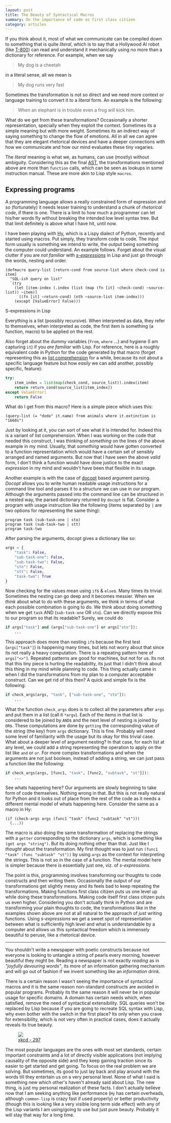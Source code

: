 ```yaml
---
layout: post
title: The Beauty of Syntactical Macros
summary: On the importance of code as first class citizen
category: articles
---
```


<span class="dropcap">I</span>f you think about it, most of what we communicate
can be compiled down to something that is quite *literal*, which is to say that
a Hollywood AI robot
(like [T-800](http://terminator.wikia.com/wiki/T-800_(The_Terminator))) can read
and understand it mechanically using no more than a dictionary for reference.
For example, when we say

> My dog is a cheetah

in a literal sense, all we mean is

> My dog runs very fast

Sometimes the transformation is not so direct and we need more context or
language training to convert it to a *literal* form. An example is the
following:

> When an elephant is in trouble even a frog will kick him.

What do we get from these transformations? Occasionally a shorter
representation, specially when they exploit the context. Sometimes its a simple
meaning but with more weight. Sometimes its an indirect way of saying something
to change the flow of emotions. All in all we can agree that they are elegant
rhetorical devices and have a deeper connections with how we communicate and how
our mind evaluates these tiny vagaries.

The *literal* meaning is what we, as humans, can use (mostly) without ambiguity.
Considering this as the
final [AST](https://www.wikiwand.com/en/Abstract_syntax_tree), the
transformations mentioned above are more than `function` calls, which can be
seen as lookups in some instruction manual. These are more akin to Lisp style
`macros`.

## Expressing programs

A programming language allows a really constrained form of expression and so
(fortunately) it needs lesser training to understand a chunk of *rhetorical
code*, if there is one. There is a limit to how much a programmer can let
his/her words fly without breaking the intended low level syntax tree. But that
limit definitely is above what I have hit, until now.

I have been playing with [Hy](https://github.com/hylang/hy), which is a Lispy
dialect of Python, recently and started using macros. Put simply, they transform
code to code. The input form usually is something we intend to write, the output
being something the computer could understand. An example follows. Forget about
the visual clutter if you are *not familiar*
with [*s-expressions*](https://en.wikipedia.org/wiki/S-expression) in Lisp and
just go through the words, nesting and order.

```common-lisp
(defmacro query-list [return-cond from source-list where check-cond is item]
  "SQL-ish query on list"
  `(try
    (let [item-index (.index (list (map (fn [it] ~check-cond) ~source-list)) ~item)]
      ((fn [it] ~return-cond) (nth ~source-list item-index)))
    (except [ValueError] False)))
```

<aside>
<div class="aside-title">
S-expressions in Lisp
</div>

Everything is a list (possibly recursive). When interpreted as data, they refer
to themselves, when interpreted as code, the first item is something (a
function, macro) to be applied on the rest.

</aside>

Also forget about the dummy variables (`from`, `where` ...) and hygiene (I am
capturing `it`) if you *are familiar* with Lisp. For reference, here is a
roughly equivalent code in Python for the code generated by that macro (forget
representing this
as
[list comprehension](https://docs.python.org/3/tutorial/datastructures.html#list-comprehensions) for
a while, because its not about a specific language feature but how *easily* we
can add another, possibly specific, feature):

```python
try:
    item_index = list(map(check_cond, source_list)).index(item)
    return return_cond(source_list[item_index])
except ValueError:
    return False
```

What do I get from this macro? Here is a simple piece which uses this:

```common-lisp
(query-list (= "dodo" it.name) from animals where it.extinction is "1660s")
```

Just by looking at it, you can sort of see what it is intended for. Indeed this
is a variant of list comprehension. When I was working on the code that needed
this construct, I was thinking of *something* on the lines of the above example
in my mind. Usually, that *something* would have gotten converted to a function
representation which would have a certain set of sensibly arranged and named
arguments. But now that I have seen the above *valid* form, I don't think a
function would have done justice to the exact *expression* in my mind and
wouldn't have been that flexible in its usage.

Another example is with the case of [docopt](http://docopt.org/) based argument
parsing. *Docopt* allows you to write human readable usage instructions for a
command line tool and parses it to a structure we can use in our program.
Although the arguments passed into the command line can be structured in a
nested way, the parsed dictionary returned by `docopt` is flat. Consider a
program with usage instruction like the following (items separated by `|` are
two options for representing the same thing):

```
program task (sub-task-one | sto)
program task (sub-task-two | stt)
program task-two
```

After parsing the arguments, docopt gives a dictionary like so:

```python
args = {
    "task": False,
    "sub-task-one": False,
    "sub-task-two": False,
    "sto": False,
    "stt": False,
    "task-two": True
}
```

Now checking for the values mean using `if`s & `else`s. Many times its trivial.
Sometimes the nesting can go deep and it becomes messier. When we *think* about
what to do with these arguments, we think in terms of what each possible
combination is going to do. We think about doing something when we get `task`
AND (`sub-task-one` OR `sto`). Can we directly expose this to our program so
that its readable? Surely, we could do

```python
if args["task"] and (args["sub-task-one"] or args["sto"]):
    ...
```

This approach does more than nesting `if`s because the first test
(`args["task"]`) is happening many times, but lets not worry about that since
its not really a heavy computation. There is a repeating pattern here of
`args["<>"]`. Repeated patterns are good for machines, but not for us. Its not
that this tiny piece is hurting the readability, its just that I didn't think
about this thing in my mind while planning to code. This thing actually came in
when I did the transformations from my plan to a computer acceptable construct.
Can we get rid of this then? A quick and simple fix is the following:

```python
if check_args(args, "task", ["sub-task-one", "sto"]):
    ...
```

What the function `check_args` does is to collect all the parameters after
`args` and put them in a list (call it `*argv`). Each of the items in that list
is considered to be joined by `AND`s and the next level of nesting is joined by
`OR`s. These computations are done by `getting` the corresponding value of the
string (the key) from `args` dictionary. This is fine. Probably will need some
level of familiarity with the usage but its okay for this trivial case. What
about a deeper level of argument nesting? In that case, for each list at any
level, we could add a string representing the operation to apply on the list
like `and` or `or`. For more complex transformations and when the arguments are
not just boolean, instead of adding a string, we can just pass a function like
the following:

```python
if check_args(args, [func1, "task", [func2, "subtask", "st"]]):
    ...
```

See whats happening here? Our arguments are slowly beginning to take form of
code themselves. Nothing wrong in that. But this is not really natural for
Python and it looks out of place from the rest of the code as it needs a
different mental model of whats happening here. Consider the same as a macro in
Hy:

```common-lisp
(if (check-args args (func1 "task" (func2 "subtask" "st")))
  (...))
```

The macro is also doing the same transformation of replacing the strings with a
`getter` corresponding to the dictionary `args`, which is something like `(get
args "string")`. But its doing nothing other than that. Just like I *thought*
about the transformation. My first thought was to just run `(func1 "task" (func
"subtask" "st"))` by using `args` as the context for interpreting the strings.
This is not so in the case of a function. The mental model here is simpler
because there is essentially just one, viz. of *s-expressions*.

The point is this, programming involves transforming our thoughts to code
constructs and then writing them. Occasionally the output of our transformations
get slightly messy and its feels bad to keep repeating the transformations.
Making functions first class citizen puts us one level up while doing these
transformations. Making code itself first class citizen puts us even higher.
Considering you don't actually think in Python and are transforming your plain
thoughts to code, the transformations like in the examples shown above are not
at all natural to the approach of *just* writing functions. Using
*s-expressions* we get a sweet spot of representation between what is
sufficiently high level and what is understandable by a computer and allows us
this syntactical freedom which is immensely beautiful to peruse, like a
rhetorical device.

---

You shouldn't write a newspaper with poetic constructs because not everyone is
looking to untangle a string of pearls every morning, however beautiful they
might be. Reading a newspaper is not exactly *reading* as in *"joyfully
devouring words"*, its more of an information gathering mechanism and will go
out of fashion if we invent something like an *information* drink.

There is a certain reason I wasn't seeing the importance of syntactical macros
and it is the same reason non-standard constructs are avoided in popular
programs. Probably its the same reason it will never be in popular usage for
specific domains. A domain has certain needs which, when satisfied, remove the
need of syntactical extensibility. SQL queries won't be replaced by Lisp because
if you are going to recreate SQL syntax with Lisp, why even bother with the
switch in the first place? Its only when you crave for extensibility, which is
not very often in practical cases, does it actually reveals its true beauty.

<figure>
<a href="https://xkcd.com/297/">
<img src="https://imgs.xkcd.com/comics/lisp_cycles.png">
</a>
<figcaption><a href="https://xkcd.com/297/">xkcd - 297</a></figcaption>
</figure>

The most popular languages are the ones with most set standards, certain
important constraints and a lot of directly visible applications (not implying
causality of the opposite side) and they keep gaining traction since its easier
to get started and get going. To focus on the real problem we are solving. But
sometimes, its good to just lay back and play around with the words till they
entertain us on a very personal level. None of what I said is something new
which other's haven't already said about Lisp. The new thing, is just my
personal realization of these facts. I don't actually believe now that I am
seeking anything like performance (`Hy` has certain overheads, although
`common-lisp` is crazy fast if used properly) or better productivity (though
this is looking like a very visible long term side effect) with any of the Lisp
variants I am using/going to use but just pure beauty. Probably it will stay
that way for a long time.
